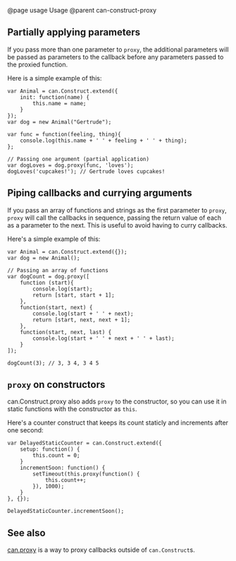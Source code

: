 @page usage Usage
@parent can-construct-proxy

## Partially applying parameters

If you pass more than one parameter to `proxy`, the additional parameters will
be passed as parameters to the callback before any parameters passed to the
proxied function.

Here is a simple example of this:

```
var Animal = can.Construct.extend({
    init: function(name) {
        this.name = name;
    }
});
var dog = new Animal("Gertrude");

var func = function(feeling, thing){
    console.log(this.name + ' ' + feeling + ' ' + thing);
};

// Passing one argument (partial application)
var dogLoves = dog.proxy(func, 'loves');
dogLoves('cupcakes!'); // Gertrude loves cupcakes!
```

## Piping callbacks and currying arguments

If you pass an array of functions and strings as the first parameter to `proxy`,
`proxy` will call the callbacks in sequence, passing the return value of each
as a parameter to the next. This is useful to avoid having to curry callbacks.

Here's a simple example of this:

```
var Animal = can.Construct.extend({});
var dog = new Animal();

// Passing an array of functions
var dogCount = dog.proxy([
    function (start){
        console.log(start);
        return [start, start + 1];
    },
    function(start, next) {
        console.log(start + ' ' + next);
        return [start, next, next + 1];
    },
    function(start, next, last) {
        console.log(start + ' ' + next + ' ' + last);
    }
]);

dogCount(3); // 3, 3 4, 3 4 5
```

## `proxy` on constructors

can.Construct.proxy also adds `proxy` to the constructor, so you can use it
in static functions with the constructor as `this`.

Here's a counter construct that keeps its count staticly and increments after one second:

```
var DelayedStaticCounter = can.Construct.extend({
    setup: function() {
        this.count = 0;
    }
    incrementSoon: function() {
        setTimeout(this.proxy(function() {
            this.count++;
        }), 1000);
    }
}, {});

DelayedStaticCounter.incrementSoon();
```

## See also

[can.proxy](https://canjs.com/docs/can.proxy.html) is a way to proxy callbacks outside of `can.Construct`s.
